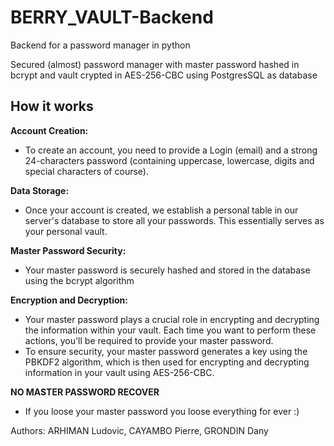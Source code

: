 # BERRY_VAULT-Backend
Backend for a password manager in python 

Secured (almost) password manager with master password hashed in bcrypt and vault crypted in AES-256-CBC using PostgresSQL as database 

<H2>How it works</H2>


**Account Creation:**
- To create an account, you need to provide a Login (email) and a strong 24-characters password (containing uppercase, lowercase, digits and special characters of course).

**Data Storage:**
- Once your account is created, we establish a personal table in our server's database to store all your passwords. This essentially serves as your personal vault.

**Master Password Security:**
- Your master password is securely hashed and stored in the database using the bcrypt algorithm

**Encryption and Decryption:**
- Your master password plays a crucial role in encrypting and decrypting the information within your vault. Each time you want to perform these actions, you'll be required to provide your master password.
- To ensure security, your master password generates a key using the PBKDF2 algorithm, which is then used for encrypting and decrypting information in your vault using AES-256-CBC.

**NO MASTER PASSWORD RECOVER**
- If you loose your master password you loose everything for ever :)   






Authors: ARHIMAN Ludovic, CAYAMBO Pierre, GRONDIN Dany
